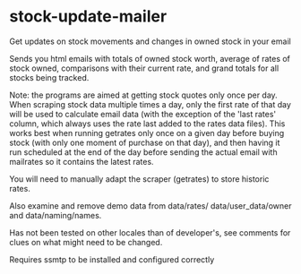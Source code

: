 # stock-update-mailer
Get updates on stock movements and changes in owned stock in your email

Sends you html emails with totals of owned stock worth, average of rates of stock owned,
comparisons with their current rate, and grand totals for all stocks being tracked.

Note: the programs are aimed at getting stock quotes only once per day. When scraping stock
data multiple times a day, only the first rate of that day will be used to calculate email data
(with the exception of the 'last rates' column, which always uses the rate last added to the rates data files).
This works best when running getrates only once on a given day before buying stock (with only
one moment of purchase on that day), and then having it run scheduled at the end of the day before
sending the actual email with mailrates so it contains the latest rates.

You will need to manually adapt the scraper (getrates) to store historic rates.

Also examine and remove demo data from data/rates/ data/user_data/owner and data/naming/names.

Has not been tested on other locales than of developer's, see comments for clues on what might need to be changed.

Requires ssmtp to be installed and configured correctly
